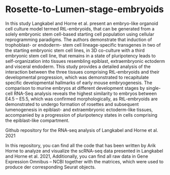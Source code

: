 # Rosette-to-Lumen-stage-embryoids
In this study Langkabel and Horne et al. present an embryo-like organoid cell culture model termed RtL-embryoids,
that can be generated from a solely embryonic stem cell-based starting cell population using cellular reprogramming paradigms. 
The authors demonstrate that induction of trophoblast- or endoderm- stem cell lineage-specific transgenes in two of the starting embryonic stem cell lines,
in 3D co-culture with a third embryonic stem cell line, that remains in a state of pluripotency leads to self-organization into tissues resembling epiblast,
extraembryonic ectoderm and visceral endoderm. This study provides a detailed analysis of the interaction between the three tissues comprising RtL-embryoids
and their developmental progression, which was demonstrated to recapitulate specific developmental hallmarks of early mouse embryogenesis. 
The comparison to murine embryos at different development stages by single-cell RNA-Seq analysis reveals the highest similarity to embryos between E4.5 – E5.5,
which was confirmed morphologically, as RtL-embryoids are demonstrated to undergo formation of rosettes and subsequent lumenogenesis in epiblast- and extraembryonic
ectoderm-like tissues, accompanied by a progression of pluripotency states in cells comprising the epiblast-like compartment.


Github repository for the RNA-seq analysis of Langkabel and Horne et al. 2021

In this repository, you can find all the code that has been written by Arik Horne to analyze and visualize the scRNA-seq data presented in Langkabel and Horne et al. 2021,
Additionally, you can find all raw data in Gene Expression Omnibus – NCBI together with the matrices, which were used to produce der corresponding Seurat objects. 
